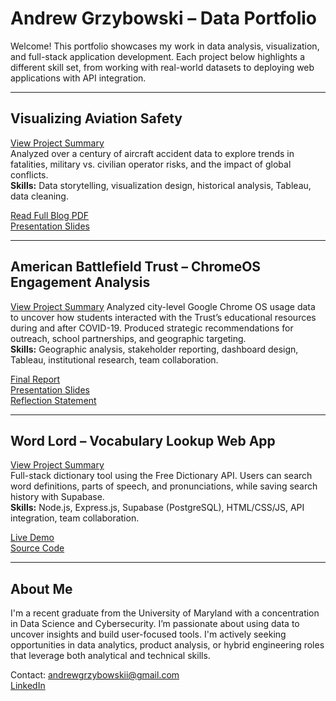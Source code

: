 # Andrew Grzybowski – Data Portfolio

Welcome! This portfolio showcases my work in data analysis, visualization, and full-stack application development. Each project below highlights a different skill set, from working with real-world datasets to deploying web applications with API integration.

---

## Visualizing Aviation Safety

[View Project Summary](./VisUMD_Aviation_Safety/summary.md)  
Analyzed over a century of aircraft accident data to explore trends in fatalities, military vs. civilian operator risks, and the impact of global conflicts.  
**Skills:** Data storytelling, visualization design, historical analysis, Tableau, data cleaning.

[Read Full Blog PDF](./VisUMD_Aviation_Safety/VisUMD_Blog_Grzy.pdf)  
[Presentation Slides](./VisUMD_Aviation_Safety/Aviation_DataStory_Grzybowski.pdf)

---

## American Battlefield Trust – ChromeOS Engagement Analysis
[View Project Summary](./ABT_ChromeOS_Analysis/summary.md) 
Analyzed city-level Google Chrome OS usage data to uncover how students interacted with the Trust’s educational resources during and after COVID-19. Produced strategic recommendations for outreach, school partnerships, and geographic targeting.  
**Skills:** Geographic analysis, stakeholder reporting, dashboard design, Tableau, institutional research, team collaboration.

[Final Report](./ABT_ChromeOS_Analysis/ABT_Capstone_Report_Grzybowski_Flattened.pdf)  
[Presentation Slides](./ABT_ChromeOS_Analysis/ABT_Capstone_Presentation_Grzybowski.pdf)  
[Reflection Statement](./ABT_ChromeOS_Analysis/ABT_Capstone_Reflection_Grzybowski.pdf)

---

## Word Lord – Vocabulary Lookup Web App

[View Project Summary](./WordLord_App/summary.md)  
Full-stack dictionary tool using the Free Dictionary API. Users can search word definitions, parts of speech, and pronunciations, while saving search history with Supabase.  
**Skills:** Node.js, Express.js, Supabase (PostgreSQL), HTML/CSS/JS, API integration, team collaboration.

[Live Demo](https://inst-377-group-project-final.vercel.app/)  
[Source Code](https://github.com/ARGrzybowski/INST377-Group-Project-Final)

---

## About Me

I'm a recent graduate from the University of Maryland with a concentration in Data Science and Cybersecurity. I’m passionate about using data to uncover insights and build user-focused tools. I'm actively seeking opportunities in data analytics, product analysis, or hybrid engineering roles that leverage both analytical and technical skills.

Contact: andrewgrzybowskii@gmail.com  
[LinkedIn](https://www.linkedin.com/in/andrew-grzybowski)
